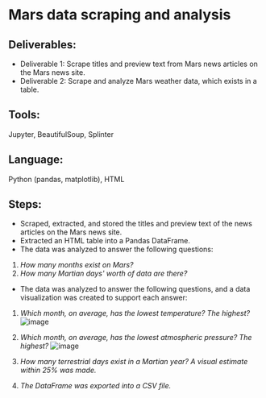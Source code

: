# Mars data scraping and analysis

## **Deliverables**:
- Deliverable 1: Scrape titles and preview text from Mars news articles on the Mars news site.
- Deliverable 2: Scrape and analyze Mars weather data, which exists in a table.
## **Tools**: 
Jupyter, BeautifulSoup, Splinter
## **Language**: 
Python (pandas, matplotlib), HTML

## **Steps**:
- Scraped, extracted, and stored the titles and preview text of the news articles on the Mars news site.
- Extracted an HTML table into a Pandas DataFrame.
- The data was analyzed to answer the following questions:

1. *How many months exist on Mars?*
2. *How many Martian days' worth of data are there?* 

- The data was analyzed to answer the following questions, and a data visualization was created to support each answer: 

1. *Which month, on average, has the lowest temperature? The highest?*
![image](https://github.com/irinatenis/Mars-data-scraping-and-analysis/assets/120978502/622abe50-55c8-4719-805c-8c4770d9b5bd)

3. *Which month, on average, has the lowest atmospheric pressure? The highest?*
![image](https://github.com/irinatenis/Mars-data-scraping-and-analysis/assets/120978502/048a5201-5334-4c97-8732-d47420b28da1)

5. *How many terrestrial days exist in a Martian year? A visual estimate within 25% was made.*
6. *The DataFrame was exported into a CSV file.*
